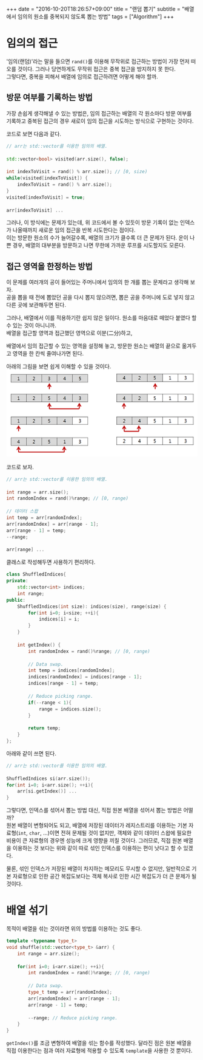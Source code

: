 +++
date = "2016-10-20T18:26:57+09:00"
title = "랜덤 뽑기"
subtitle = "배열에서 임의의 원소를 중복되지 않도록 뽑는 방법"
tags = ["Algorithm"]
+++

# 임의의 접근
'임의(랜덤)'라는 말을 들으면 `rand()`를 이용해 무작위로 접근하는 방법이 가장 먼저 떠오를 것이다. 그러나 당연하게도 무작위 접근은 중복 접근을 방지하지 못 한다.    
그렇다면, 중복을 피해서 배열에 임의로 접근하려면 어떻게 해야 할까.

## 방문 여부를 기록하는 방법
가장 손쉽게 생각해낼 수 있는 방법은, 임의 접근하는 배열의 각 원소마다 방문 여부를 기록하고 중복된 접근의 경우 새로이 임의 접근을 시도하는 방식으로 구현하는 것이다.

코드로 보면 다음과 같다.
``` c++
// arr는 std::vector를 이용한 임의의 배열.

std::vector<bool> visited(arr.size(), false);

int indexToVisit = rand() % arr.size(); // [0, size)
while(visited[indexToVisit]) {
    indexToVisit = rand() % arr.size();
}
visited[indexToVisit] = true;

arr[indexToVisit] ...
```
그러나, 이 방식에는 문제가 있는데, 위 코드에서 볼 수 있듯이 방문 기록이 없는 인덱스가 나올때까지 새로운 임의 접근을 반복 시도한다는 점이다.  
이는 방문한 원소의 수가 늘어갈수록, 배열의 크기가 클수록 더 큰 문제가 된다. 운이 나쁜 경우, 배열의 대부분을 방문하고 나면 무한에 가까운 루프를 시도할지도 모른다.

## 접근 영역을 한정하는 방법
이 문제를 여러개의 공이 들어있는 주머니에서 임의의 한 개를 뽑는 문제라고 생각해 보자.  
공을 뽑을 때 전에 뽑았던 공을 다시 뽑지 않으려면, 뽑은 공을 주머니에 도로 넣지 않고 다른 곳에 보관해두면 된다.

그러나, 배열에서 이를 적용하기란 쉽지 않은 일이다. 원소를 마음대로 떼었다 붙였다 할 수 있는 것이 아니니까.  
배열을 접근할 영역과 접근했던 영역으로 이분(二分)하고,  

배열에서 임의 접근할 수 있는 영역을 설정해 놓고, 방문한 원소는 배열의 끝으로 옮겨두고 영역을 한 칸씩 줄여나가면 된다.

아래의 그림을 보면 쉽게 이해할 수 있을 것이다.
![배열을 섞는 과정](flowchart.png)

코드로 보자.
``` c++
// arr는 std::vector를 이용한 임의의 배열.

int range = arr.size();
int randomIndex = rand()%range; // [0, range)

// 데이터 스왑
int temp = arr[randomIndex];
arr[randomIndex] = arr[range - 1];
arr[range - 1] = temp;
--range;

arr[range] ...
```

클래스로 작성해두면 사용하기 편리하다.
``` c++
class ShuffledIndices{
private:
    std::vector<int> indices;
    int range;
public:
    ShuffledIndices(int size): indices(size), range(size) {
        for(int i=0; i<size; ++i){
            indices[i] = i;
        }
    }

    int getIndex() {
        int randomIndex = rand()%range; // [0, range)

        // Data swap.
        int temp = indices[randomIndex];
        indices[randomIndex] = indices[range - 1];
        indices[range - 1] = temp;

        // Reduce picking range.
        if(--range < 1){
            range = indices.size();
        }

        return temp;
    }
};
```

아래와 같이 쓰면 된다.
``` c++
// arr는 std::vector를 이용한 임의의 배열.

ShuffledIndices si(arr.size());
for(int i=0; i<arr.size(); ++i){
    arr[si.getIndex()] ...
}
```

그렇다면, 인덱스를 섞어서 뽑는 방법 대신, 직접 원본 배열을 섞어서 뽑는 방법은 어떨까?  
원본 배열이 변형되어도 되고, 배열에 저장된 데이터가 레지스트리를 이용하는 기본 자료형(`int`, `char`, ...)이면 전혀 문제될 것이 없지만, 객체와 같이 데이터 스왑에 필요한 비용이 큰 자료형의 경우엔 성능에 크게 영향을 끼칠 것이다. 그러므로, 직접 원본 배열을 이용하는 것 보다는 위와 같이 따로 섞인 인덱스를 이용하는 편이 낫다고 할 수 있겠다.

물론, 섞인 인덱스가 저장된 배열이 차지하는 메모리도 무시할 수 없지만, 일반적으로 기본 자료형으로 인한 공간 복잡도보다는 객체 복사로 인한 시간 복잡도가 더 큰 문제가 될 것이다.

# 배열 섞기
목적이 배열을 섞는 것이라면 위의 방법를 이용하는 것도 좋다.
``` c++
template <typename type_t>
void shuffle(std::vector<type_t> &arr) {
    int range = arr.size();

    for(int i=0; i<arr.size(); ++i){
        int randomIndex = rand()%range; // [0, range)

        // Data swap.
        type_t temp = arr[randomIndex];
        arr[randomIndex] = arr[range - 1];
        arr[range - 1] = temp;

        --range; // Reduce picking range.
    }
}
```
`getIndex()`를 조금 변형하여 배열을 섞는 함수를 작성했다. 달라진 점은 원본 배열을 직접 이용한다는 점과 여러 자료형에 적용할 수 있도록 `template`을 사용한 것 뿐이다.
